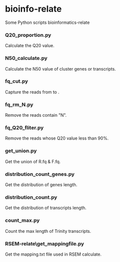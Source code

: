 # bioinfo-relate
Some Python scripts bioinformatics-relate

### Q20_proportion.py
Calculate the Q20 value.
### N50_calculate.py
Calculate the N50 value of cluster genes or transcripts.
### fq_cut.py
Capture the reads from *<f>* to *<l>*.
### fq_rm_N.py
Remove the reads contain "N".
### fq_Q20_fliter.py
Remove the reads whose Q20 value less than 90%.
### get_union.py
Get the union of R.fq & F.fq.
### distribution_count_genes.py
Get the distribution of genes length.
### distribution_count.py
Get the distribution of transcripts length.
### count_max.py
Count the max length of Trinity transcripts.
### RSEM-relate\get_mappingfile.py
Get the mapping.txt file used in RSEM calculate.
